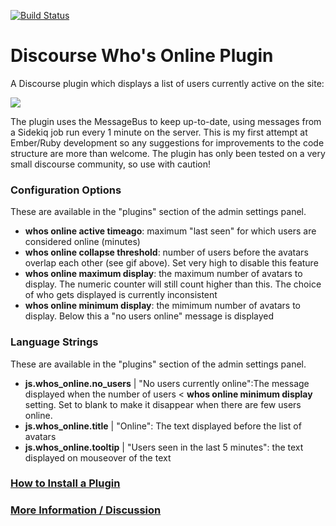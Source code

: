 [![Build Status](https://travis-ci.org/davidtaylorhq/discourse-whos-online.svg?branch=master)](https://travis-ci.org/davidtaylorhq/discourse-whos-online)

# Discourse Who's Online Plugin

A Discourse plugin which displays a list of users currently active on the site:

<img src="https://meta-s3-cdn.global.ssl.fastly.net/original/3X/a/f/af9186cf7b6b694a8e00018fc67bce7f9f4e3660.gif"/>

The plugin uses the MessageBus to keep up-to-date, using messages from a Sidekiq job run every 1 minute on the server. This is my first attempt at Ember/Ruby development so any suggestions for improvements to the code structure are more than welcome. The plugin has only been tested on a very small discourse community, so use with caution!

### Configuration Options
These are available in the "plugins" section of the admin settings panel.

- **whos online active timeago**: maximum "last seen" for which users are considered online (minutes)
- **whos online collapse threshold**: number of users before the avatars overlap each other (see gif above). Set very high to disable this feature
- **whos online maximum display**: the maximum number of avatars to display. The numeric counter will still count higher than this. The choice of who gets displayed is currently inconsistent 
- **whos online minimum display**: the mimimum number of avatars to display. Below this  a "no users online" message is displayed

### Language Strings
These are available in the "plugins" section of the admin settings panel.

- **js.whos_online.no_users** | "No users currently online":The message displayed when the number of users < **whos online minimum display** setting. Set to blank to make it disappear when there are few users online.
- **js.whos_online.title** | "Online": The text displayed before the list of avatars
- **js.whos_online.tooltip** | "Users seen in the last 5 minutes": the text displayed on mouseover of the text

### [How to Install a Plugin](https://meta.discourse.org/t/install-a-plugin/19157)
### [More Information / Discussion](https://meta.discourse.org/t/whos-online-plugin/52345)
